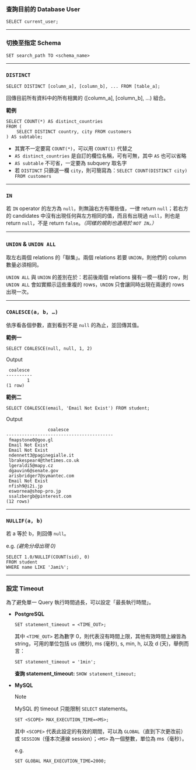 ### 查詢目前的 Database User

```PostgreSQL
SELECT current_user;
```

---

### 切換至指定 Schema

```PostgreSQL
SET search_path TO <schema_name>
```

---

### `DISTINCT`

```PostgreSQL
SELECT DISTINCT [column_a], [column_b], ... FROM [table_a];
```

回傳目前所有資料中的所有相異的 ([column_a], [column_b], ...) 組合。

**範例**

```PostgreSQL
SELECT COUNT(*) AS distinct_countries
FROM (
    SELECT DISTINCT country, city FROM customers
) AS subtable;
```

- 其實不一定要寫 `COUNT(*)`，可以用 `COUNT(1)` 代替之
- `AS distinct_countries` 是自訂的欄位名稱，可有可無，其中 `AS` 也可以省略
- `AS subtable` 不可省，一定要為 subquery 取名字
- 若 `DISTINCT` 只篩選一欄 `city`，則可簡寫為：`SELECT COUNT(DISTINCT city) FROM customers`

---

### `IN`

若 `IN` operator 的左方為 `null`，則無論右方有哪些值，一律 return `null`；若右方的 candidates 中沒有出現任何與左方相同的值，而且有出現過 `null`，則也是 return `null`，不是 return `false`。*（同樣的規則也適用於 `NOT IN`。）*

---

### `UNION` & `UNION ALL`

取左右兩個 relations 的「聯集」。兩個 relations 若要 `UNION`，則他們的 column 數量必須相同。

`UNION ALL` 與 `UNION` 的差別在於：若前後兩個 relations 擁有一模一樣的 row，則 `UNION ALL` 會如實顯示這些重複的 rows，`UNION` 只會讓同時出現在兩邊的 rows 出現一次。

---

### `COALESCE(a, b, …)`

依序看各個參數，直到看到不是 `null` 的為止，並回傳其值。

**範例一**

```PostgreSQL
SELECT COALESCE(null, null, 1, 2)
```

Output

```plaintext
 coalesce 
----------
        1
(1 row)
```

**範例二**

```PostgreSQL
SELECT COALESCE(email, 'Email Not Exist') FROM student;
```

Output

```plaintext
                coalesce                 
-----------------------------------------
 fmapstone0@goo.gl
 Email Not Exist
 Email Not Exist
 ndennett3@paginegialle.it
 lbrakespear4@thetimes.co.uk
 lgeraldi5@mapy.cz
 dgauvin6@senate.gov
 arisbridger7@symantec.com
 Email Not Exist
 nfish9@i2i.jp
 eswornea@shop-pro.jp
 ssalzbergb@pinterest.com
(12 rows)
```

---

### `NULLIF(a, b)`

若 a 等於 b，則回傳 `null`。

e.g. *(避免分母出現 0)*

```PostgreSQL
SELECT 1.0/NULLIF(COUNT(sid), 0)
FROM student
WHERE name LIKE 'Jami%';
```

---

### 設定 Timeout

為了避免單一 Query 執行時間過長，可以設定「最長執行時間」。

- **PostgreSQL**

    ```PostgreSQL
    SET statement_timeout = <TIME_OUT>;
    ```

    其中 `<TIME_OUT>` 若為數字 0，則代表沒有時間上限，其他有效時間上線皆為 string，可用的單位包括 us (微秒), ms (毫秒), s, min, h, 以及 d (天)，舉例而言：

    ```PosgreSQL
    SET statement_timeout = '1min';
    ```

    **查詢 statement_timeout:** `SHOW statement_timeout;`

- **MySQL**

    > [!Note]
    > MySQL 的 timeout 只能限制 `SELECT` statements。

    ```MySQL
    SET <SCOPE> MAX_EXECUTION_TIME=<MS>;
    ```

    其中 `<SCOPE>` 代表此設定的有效的期間，可以為 `GLOBAL`（直到下次更改前）或 `SESSION`（僅本次連線 session）；`<MS>` 為一個整數，單位為 ms（毫秒）。

    e.g.

    ```MySQL
    SET GLOBAL MAX_EXECUTION_TIME=2000;
    ```
